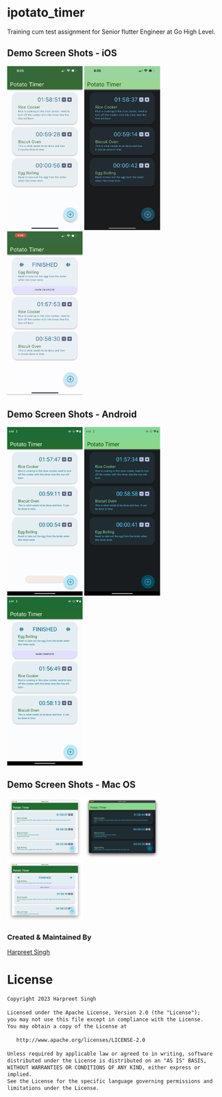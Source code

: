 # ipotato_timer

Training cum test assignment for Senior flutter Engineer at Go High Level.

## Demo Screen Shots - iOS

<img src="/screenshots/ios/active_light.png" height="35%" width="35%"  alt="Active Light Demo"/> <img src="/screenshots/ios/active_dark.png"   height="35%" width="35%" alt="Active Dark Demo" /> <img src="/screenshots/ios/complete_light.png"   height="35%" width="35%" alt=" Complete Light Demo" /> 

## Demo Screen Shots - Android

<img src="/screenshots/android/active_light.png" height="35%" width="35%"  alt="Active Light Demo"/> <img src="/screenshots/android/active_dark.png"   height="35%" width="35%" alt="Active Dark Demo" /> <img src="/screenshots/android/complete_light.png"   height="35%" width="35%" alt=" Complete Light Demo" /> 
## Demo Screen Shots - Mac OS

<img src="/screenshots/mac/active_light.png" height="35%" width="35%"  alt="Active Light Demo"/> <img src="/screenshots/mac/active_dark.png"   height="35%" width="35%" alt="Active Dark Demo" /> <img src="/screenshots/mac/complete_light.png"   height="35%" width="35%" alt=" Complete Light Demo" /> 

### Created & Maintained By

[Harpreet Singh](https://github.com/harpreetseera) 

# License

    Copyright 2023 Harpreet Singh

    Licensed under the Apache License, Version 2.0 (the "License");
    you may not use this file except in compliance with the License.
    You may obtain a copy of the License at

       http://www.apache.org/licenses/LICENSE-2.0

    Unless required by applicable law or agreed to in writing, software
    distributed under the License is distributed on an "AS IS" BASIS,
    WITHOUT WARRANTIES OR CONDITIONS OF ANY KIND, either express or implied.
    See the License for the specific language governing permissions and
    limitations under the License.